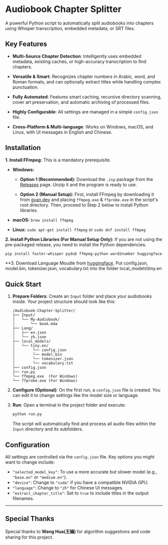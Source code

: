 # Audiobook Chapter Splitter

A powerful Python script to automatically split audiobooks into chapters using Whisper transcription, embedded metadata, or SRT files.

## Key Features

* **Multi-Source Chapter Detection**: Intelligently uses embedded metadata, existing caches, or high-accuracy transcription to find chapters.

* **Versatile & Smart**: Recognizes chapter numbers in Arabic, word, and Roman formats, and can optionally extract titles while handling complex punctuation.

* **Fully Automated**: Features smart caching, recursive directory scanning, cover art preservation, and automatic archiving of processed files.

* **Highly Configurable**: All settings are managed in a simple `config.json` file.

* **Cross-Platform & Multi-language**: Works on Windows, macOS, and Linux, with UI messages in English and Chinese.

## Installation

**1. Install FFmpeg:** This is a mandatory prerequisite.

* **Windows:**

  * **Option 1 (Recommended):** Download the `.zip` package from the [Releases](https://github.com/your-username/your-repository/releases) page. Unzip it and the program is ready to use.

  * **Option 2 (Manual Setup):** First, install FFmpeg by downloading it from [gyan.dev](https://www.gyan.dev/ffmpeg/builds/) and placing `ffmpeg.exe` & `ffprobe.exe` in the script's root directory. Then, proceed to Step 2 below to install Python libraries.

* **macOS:** `brew install ffmpeg`

* **Linux:** `sudo apt-get install ffmpeg` or `sudo dnf install ffmpeg`

**2. Install Python Libraries (For Manual Setup Only):**
If you are not using the pre-packaged release, you need to install the Python dependencies.

```bash
pip install faster-whisper pydub ffmpeg-python word2number huggingface-hub
```

**3. Download Language Moudle from [huggingface](https://huggingface.co/Systran/faster-whisper-tiny.en/tree/main). Put config.json, model.bin, tokenizer.json, vocabulary.txt into the folder local_models\tiny.en

## Quick Start

1. **Prepare Folders**: Create an `Input` folder and place your audiobooks inside. Your project structure should look like this:

   ```
   /Audiobook-Chapter-Splitter/
   ├── Input/
   │   └── My-Audiobook/
   │       └── book.m4a
   ├── Lang/
   │   ├── en.json
   │   └── zh.json
   ├── local_models/
   │   └── tiny.en/
   │        └── config.json
   │        └── model.bin
   │        └── tokenizer.json
   │        └── vocabulary.txt
   ├── config.json
   ├── run.py
   └── ffmpeg.exe  (For Windows)
   └── ffprobe.exe (For Windows)
   ```

2. **Configure (Optional)**: On the first run, a `config.json` file is created. You can edit it to change settings like the model size or language.

3. **Run**: Open a terminal in the project folder and execute:
   ```bash
   python run.py
   ```
   The script will automatically find and process all audio files within the `Input` directory and its subfolders.

## Configuration

All settings are controlled via the `config.json` file. Key options you might want to change include:

* `"selected_model_key"`: To use a more accurate but slower model (e.g., `"base.en"` or `"medium.en"`).
* `"device"`: Change to `"cuda"` if you have a compatible NVIDIA GPU.
* `"language"`: Change to `"zh"` for Chinese UI messages.
* `"extract_chapter_title"`: Set to `true` to include titles in the output filenames.

---

## Special Thanks

Special thanks to **Wang Hua(王婳)** for algorithm suggestions and code sharing for this project.
